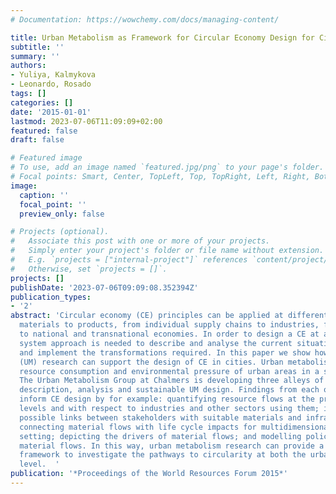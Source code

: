 ```yaml
---
# Documentation: https://wowchemy.com/docs/managing-content/

title: Urban Metabolism as Framework for Circular Economy Design for Cities
subtitle: ''
summary: ''
authors:
- Yuliya, Kalmykova
- Leonardo, Rosado
tags: []
categories: []
date: '2015-01-01'
lastmod: 2023-07-06T11:09:09+02:00
featured: false
draft: false

# Featured image
# To use, add an image named `featured.jpg/png` to your page's folder.
# Focal points: Smart, Center, TopLeft, Top, TopRight, Left, Right, BottomLeft, Bottom, BottomRight.
image:
  caption: ''
  focal_point: ''
  preview_only: false

# Projects (optional).
#   Associate this post with one or more of your projects.
#   Simply enter your project's folder or file name without extension.
#   E.g. `projects = ["internal-project"]` references `content/project/deep-learning/index.md`.
#   Otherwise, set `projects = []`.
projects: []
publishDate: '2023-07-06T09:09:08.352394Z'
publication_types:
- '2'
abstract: 'Circular economy (CE) principles can be applied at different scales: from
  materials to products, from individual supply chains to industries, from cities
  to national and transnational economies. In order to design a CE at any scale, a
  system approach is needed to describe and analyse the current situation and to model
  and implement the transformations required. In this paper we show how Urban Metabolism
  (UM) research can support the design of CE in cities. Urban metabolism considers
  resource consumption and environmental pressure of urban areas in a systemic way.
  The Urban Metabolism Group at Chalmers is developing three alleys of research: UM
  description, analysis and sustainable UM design. Findings from each of these may
  inform CE design by for example: quantifying resource flows at the product and material
  levels and with respect to industries and other sectors using them; identifying
  possible links between stakeholders with suitable materials and infrastructures;
  connecting material flows with life cycle impacts for multidimensional priority
  setting; depicting the drivers of material flows; and modelling policy effects on
  material flows. In this way, urban metabolism research can provide a comprehensive
  framework to investigate the pathways to circularity at both the urban and regional
  level.  '
publication: '*Proceedings of the World Resources Forum 2015*'
---
```

